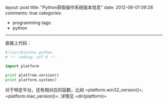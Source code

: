 layout: post
title: "Python获取操作系统版本信息"
date: 2012-06-01 09:28
comments: true
categories: 
  - programming
tags: 
  - python
---

直接上代码：

```python
#!/usr/bin/env python
# -*- coding: utf-8 -*-

import platform

print platfrom.version()
print platform.system()
```

对于特定平台，还有相对应的函数，比如 =platform.win32_version()=, =platform.mac_version()=. 详情见 =dir(platform)=
